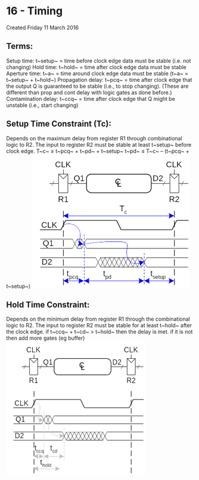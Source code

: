 # 16 - Timing
Created Friday 11 March 2016

Terms:
------
Setup time: t~setup~ = time before clock edge data must be stable (i.e. not changing)
Hold time: t~hold~ = time after clock edge data must be stable
Aperture time: t~a~ = time around clock edge data must be stable (t~a~ = t~setup~ +  t~hold~)
Propagation delay: t~pcq~ = time after clock edge that the output Q is guaranteed to be stable (i.e., to stop changing). (These are different than prop and cont delay with logic gates as done before.)
Contamination delay: t~ccq~ = time after clock edge that Q might be unstable (i.e., start changing) 


Setup Time Constraint (Tc):
---------------------------
Depends on the maximum delay from register R1 through combinational logic to R2.
The input to register R2 must be stable at least t~setup~ before clock edge.
T~c~ ≥ t~pcq~ + t~pd~ + t~setup~
t~pd~ ≤ T~c~ – (t~pcq~ + t~setup~)
![](./16_-_Timing/pasted_image.png)


Hold Time Constraint:
---------------------
Depends on the minimum delay from register R1 through the combinational logic to R2.
The input to register R2 must be stable for at least t~hold~ after the clock edge.
if t~ccq~ + t~cd~ > t~hold~ then the delay is met. if it is not then add more gates (eg buffer)
![](./16_-_Timing/pasted_image001.png)
	

